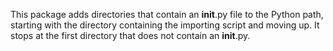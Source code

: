 This package adds directories that contain an __init__.py file to the Python
path, starting with the directory containing the importing script and moving
up. It stops at the first directory that does not contain an __init__.py.
